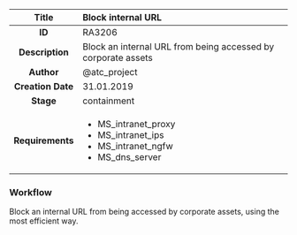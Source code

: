 | Title                       |  Block internal URL         |
|:---------------------------:|:--------------------|
| **ID**                      | RA3206            |
| **Description**             | Block an internal URL from being accessed by corporate assets   |
| **Author**                  | @atc_project        |
| **Creation Date**           | 31.01.2019 |
| **Stage**                   | containment         |
| **Requirements** |<ul><li>MS_intranet_proxy</li><li>MS_intranet_ips</li><li>MS_intranet_ngfw</li><li>MS_dns_server</li></ul>|

### Workflow

Block an internal URL from being accessed by corporate assets, using the most efficient way.  
